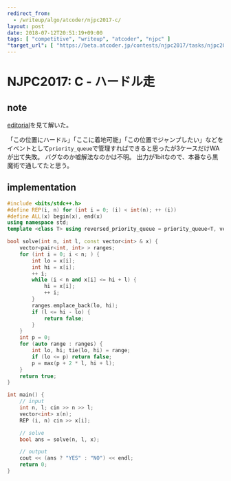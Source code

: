 ```yaml
---
redirect_from:
  - /writeup/algo/atcoder/njpc2017-c/
layout: post
date: 2018-07-12T20:51:19+09:00
tags: [ "competitive", "writeup", "atcoder", "njpc" ]
"target_url": [ "https://beta.atcoder.jp/contests/njpc2017/tasks/njpc2017_c" ]
---
```


# NJPC2017: C - ハードル走

## note

[editorial](https://drive.google.com/drive/folders/0BziHwCcP5FcyejdCaFVibmlidFE)を見て解いた。

「この位置にハードル」「ここに着地可能」「この位置でジャンプしたい」などをイベントとして`priority_queue`で管理すればできると思ったが3ケースだけWAが出て失敗。
バグなのか嘘解法なのかは不明。
出力が1bitなので、本番なら黒魔術で通してたと思う。

## implementation

``` c++
#include <bits/stdc++.h>
#define REP(i, n) for (int i = 0; (i) < int(n); ++ (i))
#define ALL(x) begin(x), end(x)
using namespace std;
template <class T> using reversed_priority_queue = priority_queue<T, vector<T>, greater<T> >;

bool solve(int n, int l, const vector<int> & x) {
    vector<pair<int, int> > ranges;
    for (int i = 0; i < n; ) {
        int lo = x[i];
        int hi = x[i];
        ++ i;
        while (i < n and x[i] <= hi + l) {
            hi = x[i];
            ++ i;
        }
        ranges.emplace_back(lo, hi);
        if (l <= hi - lo) {
            return false;
        }
    }
    int p = 0;
    for (auto range : ranges) {
        int lo, hi; tie(lo, hi) = range;
        if (lo <= p) return false;
        p = max(p + 2 * l, hi + l);
    }
    return true;
}

int main() {
    // input
    int n, l; cin >> n >> l;
    vector<int> x(n);
    REP (i, n) cin >> x[i];

    // solve
    bool ans = solve(n, l, x);

    // output
    cout << (ans ? "YES" : "NO") << endl;
    return 0;
}
```
